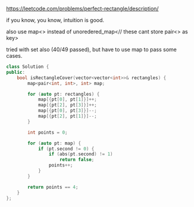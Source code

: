 https://leetcode.com/problems/perfect-rectangle/description/

if you know, you know, 
intuition is good.

also use map<> instead of unoredered_map<// these cant store pair<> as key>

tried with set also (40/49 passed), but have to use map to pass some cases.

```c++
class Solution {
public:
    bool isRectangleCover(vector<vector<int>>& rectangles) {
        map<pair<int, int>, int> map;

        for (auto pt: rectangles) {
            map[{pt[0], pt[1]}]++;
            map[{pt[2], pt[3]}]++;
            map[{pt[0], pt[3]}]--;
            map[{pt[2], pt[1]}]--;
        }

        int points = 0;

        for (auto pt: map) {
            if (pt.second != 0) {
                if (abs(pt.second) != 1) 
                    return false;
                points++;
            }
        }

        return points == 4;
    }
};
```